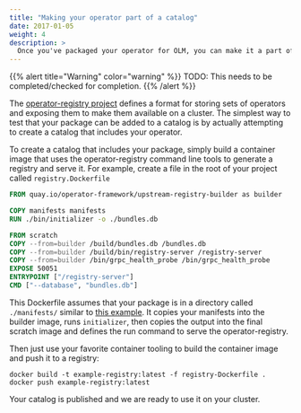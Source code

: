 ```yaml
---
title: "Making your operator part of a catalog"
date: 2017-01-05
weight: 4
description: >
  Once you've packaged your operator for OLM, you can make it a part of a catalog, which is then queried to list the operators available to be installed with OLM in the cluster.
---
```


{{% alert title="Warning" color="warning" %}}
TODO: This needs to be completed/checked for completion.
{{% /alert %}}



The [operator-registry project](https://github.com/operator-framework/operator-registry) defines a format for storing sets of operators and exposing them to make them available on a cluster. The simplest way to test that your package can be added to a catalog is by actually attempting to create a catalog that includes your operator.

To create a catalog that includes your package, simply build a container image that uses the operator-registry command line tools to generate a registry and serve it. For example, create a file in the root of your project called `registry.Dockerfile`

```Dockerfile
FROM quay.io/operator-framework/upstream-registry-builder as builder

COPY manifests manifests
RUN ./bin/initializer -o ./bundles.db

FROM scratch
COPY --from=builder /build/bundles.db /bundles.db
COPY --from=builder /build/bin/registry-server /registry-server
COPY --from=builder /bin/grpc_health_probe /bin/grpc_health_probe
EXPOSE 50051
ENTRYPOINT ["/registry-server"]
CMD ["--database", "bundles.db"]
```

This Dockerfile assumes that your package is in a directory called `./manifests/` similar to [this example](https://github.com/operator-framework/operator-registry/tree/master/manifests). It copies your manifests into the builder image, runs `initializer`, then copies the output into the final scratch image and defines the run command to serve the operator-registry.

Then just use your favorite container tooling to build the container image and push it to a registry:

```
docker build -t example-registry:latest -f registry-Dockerfile .
docker push example-registry:latest
```

Your catalog is published and we are ready to use it on your cluster.